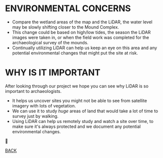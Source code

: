 # ENVIRONMENTAL CONCERNS
- Compare the wetland areas of the map and the LiDAR, the water level may be slowly shifting closer to the Mound Complex.
- This change could be based on high/low tides, the season the LiDAR images were taken in, or when the field work was completed for the archaeological survey of the mounds.
- Continually utilizing LiDAR can help us keep an eye on this area and any potential environmental changes that might put the site at risk. 

# WHY IS IT IMPORTANT
After looking through our project we hope you can see why LiDAR is so important to archaeologists. 
- It helps us uncover sites you might not be able to see from satellite imagery with lots of vegetation.
- We can use it to study _huge_ areas of land that would take a lot of time to survey just by walking. 
- Using LiDAR can help us remotely study and watch a site over time, to make sure it's always protected and we document any potential environmental changes. 

:shit:

[BACK](UsingLiDAR.md)
